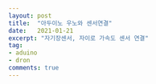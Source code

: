 ```yaml
---
layout: post
title:  "아두이노 우노와 센서연결"
date:   2021-01-21
excerpt: "자기장센서, 자이로 가속도 센서 연결"
tag:
- aduino
- dron
comments: true
---
```


